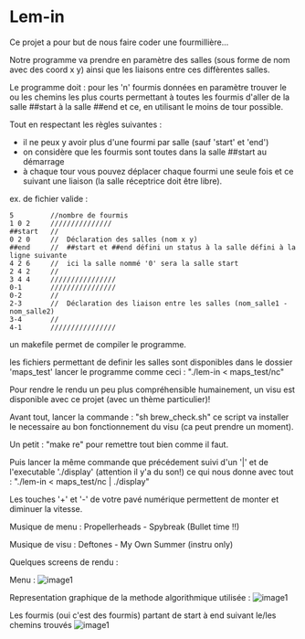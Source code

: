 # Lem-in

Ce projet a pour but de nous faire coder une fourmillière...

Notre programme va prendre en paramètre des salles (sous forme de nom avec des coord x y)
ainsi que les liaisons entre ces diffèrentes salles.

Le programme doit : pour les 'n' fourmis données en paramètre trouver le ou les chemins les plus courts
permettant à toutes les fourmis d'aller de la salle ##start à la salle ##end et ce, en utilisant le moins de tour possible.

Tout en respectant les règles suivantes : 
  - il ne peux y avoir plus d'une fourmi par salle (sauf 'start' et 'end')
  - on considère que les fourmis sont toutes dans la salle ##start au démarrage
  - à chaque tour vous pouvez déplacer chaque fourmi une seule fois et ce suivant une liaison (la salle réceptrice doit être libre).
  
ex. de fichier valide :
  
```
5         //nombre de fourmis
1 0 2     ///////////////
##start   //
0 2 0     //  Déclaration des salles (nom x y)
##end     //  ##start et ##end défini un status à la salle défini à la ligne suivante
4 2 6     //  ici la salle nommé '0' sera la salle start
2 4 2     //
3 4 4     ////////////////
0-1       ////////////////
0-2       //
2-3       //  Déclaration des liaison entre les salles (nom_salle1 - nom_salle2)
3-4       //
4-1       ////////////////
```

un makefile permet de compiler le programme.

les fichiers permettant de definir les salles sont disponibles dans le dossier 'maps_test'
lancer le programme comme ceci : "./lem-in < maps_test/nc"

Pour rendre le rendu un peu plus compréhensible humainement, un visu est disponible avec ce projet (avec un thème particulier)!

Avant tout, lancer la commande : "sh brew_check.sh" ce script va installer le necessaire au bon fonctionnement du visu (ca peut prendre un moment).

Un petit : "make re" pour remettre tout bien comme il faut.

Puis lancer la même commande que précédement suivi d'un '|' et de l'executable './display' (attention il y'a du son!)
ce qui nous donne avec tout : "./lem-in < maps_test/nc | ./display"

Les touches '+' et '-' de votre pavé numérique permettent de monter et diminuer la vitesse.

Musique de menu : Propellerheads - Spybreak (Bullet time !!)

Musique de visu : Deftones - My Own Summer (instru only)

Quelques screens de rendu :

Menu :
![image1](https://github.com/ncoursol/Lem-in/blob/master/img/screenshot/image1.png)

Representation graphique de la methode algorithmique utilisée :
![image1](https://github.com/ncoursol/Lem-in/blob/master/img/screenshot/image2.png)

Les fourmis (oui c'est des fourmis) partant de start à end suivant le/les chemins trouvés
![image1](https://github.com/ncoursol/Lem-in/blob/master/img/screenshot/image3.png)
